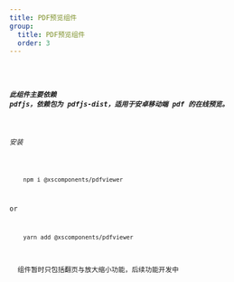 ```yaml
---
title: PDF预览组件
group:
  title: PDF预览组件
  order: 3
---
```


<code src="../../../../docs/.demos/pdfviewer/index.tsx" />

##### 此组件主要依赖 pdfjs，依赖包为 pdfjs-dist，适用于安卓移动端 pdf 的在线预览。

###### 安装

```bash
    npm i @xscomponents/pdfviewer
```

or

```bash
    yarn add @xscomponents/pdfviewer
```

<Alert type="info">
  组件暂时只包括翻页与放大缩小功能，后续功能开发中
</Alert>

<API hideTitle />

